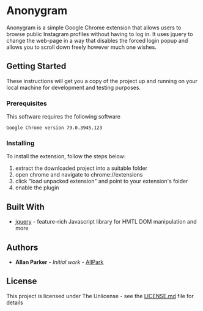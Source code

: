 # Anonygram

Anonygram is a simple Google Chrome extension that allows users to browse public Instagram profiles without having to log in. It uses jquery to change the web-page in a way that disables the forced login popup and allows you to scroll down freely however much one wishes. 

## Getting Started

These instructions will get you a copy of the project up and running on your local machine for development and testing purposes. 

### Prerequisites

This software requires the following software

```
Google Chrome version 79.0.3945.123	
```

### Installing

To install the extension, follow the steps below:

1. extract the downloaded project into a suitable folder
2. open chrome and navigate to chrome://extensions
3. click "load unpacked extension" and point to your extension's folder
4. enable the plugin

## Built With

* [jquery](https://jquery.com/) - feature-rich Javascript library for HMTL DOM manipulation and more 

## Authors

* **Allan Parker** - *Initial work* - [AllPark](https://github.com/allpark)

## License

This project is licensed under The Unlicense - see the [LICENSE.md](LICENSE.md) file for details
